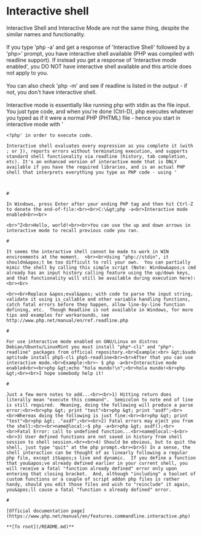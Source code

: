 # Interactive shell



Interactive Shell and Interactive Mode are not the same thing, despite the similar names and functionality.<br><br>If you type &apos;php -a&apos; and get a response of &apos;Interactive Shell&apos; followed by a &apos;php&gt;&apos; prompt, you have interactive shell available (PHP was compiled with readline support). If instead you get a response of &apos;Interactive mode enabled&apos;, you DO NOT have interactive shell available and this article does not apply to you.<br><br>You can also check &apos;php -m&apos; and see if readline is listed in the output - if not, you don&apos;t have interactive shell.<br><br>Interactive mode is essentially like running php with stdin as the file input. You just type code, and when you&apos;re done (Ctrl-D), php executes whatever you typed as if it were a normal PHP (PHTML) file - hence you start in interactive mode with &apos;

```
<?php' in order to execute code.

Interactive shell evaluates every expression as you complete it (with ; or }), reports errors without terminating execution, and supports standard shell functionality via readline (history, tab completion, etc). It's an enhanced version of interactive mode that is ONLY available if you have the required libraries, and is an actual PHP shell that interprets everything you type as PHP code - using '

```
<?php' will cause a parse error.

Finally, if you're running on Windows, you're probably screwed. From what I'm seeing in other comments here, you don't have readline, and without readline there is no interactive shell.?>
```
  

#

In Windows, press Enter after your ending PHP tag and then hit Ctrl-Z to denote the end-of-file:<br><br>C:\&gt;php -a<br>Interactive mode enabled<br><br>

```
<?php
echo "Hello, world!";
?>
```
<br>^Z<br>Hello, world!<br><br>You can use the up and down arrows in interactive mode to recall previous code you ran.  

#

It seems the interactive shell cannot be made to work in WIN environments at the moment.  <br><br>Using "php://stdin", it shouldn&apos;t be too difficult to roll your own.  You can partially mimic the shell by calling this simple script (Note: Window&apos;s cmd already has an input history calling feature using the up/down keys, and that functionality will still be available during execution here):<br><br>

```
<?php

$fp = fopen("php://stdin", "r");
$in = '';
while($in != "quit") {
    echo "php&gt; ";
    $in=trim(fgets($fp));
    eval ($in);
    echo "\n";
    }
    
?>
```
<br><br>Replace &apos;eval&apos; with code to parse the input string, validate it using is_callable and other variable handling functions, catch fatal errors before they happen, allow line-by-line function defining, etc.  Though Readline is not available in Windows, for more tips and examples for workarounds, see http://www.php.net/manual/en/ref.readline.php  

#

For use interactive mode enabled on GNU/Linux on distros Debian/Ubuntu/LinuxMint you must install "php*-cli" and "php*-readline" packages from official repository.<br>Example:<br> &gt;$sudo aptitude install php5-cli php5-readline<br><br>After that you can use interactive mode.<br>Example:<br>~ $ php -a<br>Interactive mode enabled<br><br>php &gt;echo "hola mundo!\n";<br>hola mundo!<br>php &gt;<br><br>I hope somebody help it!  

#

Just a few more notes to add...<br><br>1) Hitting return does literally mean "execute this command".  Semicolon to note end of line is still required.  Meaning, doing the following will produce a parse error:<br><br>php &gt; print "test"<br>php &gt; print "asdf";<br><br>Whereas doing the following is just fine:<br><br>php &gt; print "test"<br>php &gt; ."asdf";<br><br>2) Fatal errors may eject you from the shell:<br><br>name@local:~$ php -a<br>php &gt; asdf();<br><br>Fatal Error: call to undefined function...<br>name@local:~$<br><br>3) User defined functions are not saved in history from shell session to shell session.<br><br>4) Should be obvious, but to quit the shell, just type "quit" at the php prompt.<br><br>5) In a sense, the shell interaction can be thought of as linearly following a regular php file, except it&apos;s live and dynamic.  If you define a function that you&apos;ve already defined earlier in your current shell, you will receive a fatal "function already defined" error only upon entering that closing bracket.  And, although "including" a toolset of custom functions or a couple of script addon php files is rather handy, should you edit those files and wish to "reinclude" it again, you&apos;ll cause a fatal "function x already defined" error.  

#

[Official documentation page](https://www.php.net/manual/en/features.commandline.interactive.php)

**[To root](/README.md)**